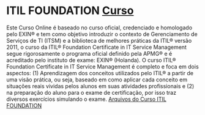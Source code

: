 # ITIL FOUNDATION [Curso](http://www.pmgacademy.com/pt/products/curso-online-itil-v3-foundation "Link para o Curso")
Este Curso Online é baseado no curso oficial, credenciado e homologado pelo EXIN® e tem como objetivo introduzir o contexto de Gerenciamento de Serviços de TI (ITSM) e a biblioteca de melhores práticas da ITIL® versão 2011, o curso da ITIL® Foundation Certificate in IT Service Management segue rigorosamente o programa oficial definido pela APMG® e é acreditado pelo instituto de exame: EXIN® (Holanda). O curso ITIL® Foundation Certificate in IT Service Management é completo e foca em dois aspectos: (1) Aprendizagem dos conceitos utilizados pelo ITIL® a partir de uma visão prática, ou seja, baseado em como aplicar cada conceito em situações reais vividas pelos alunos em suas atividades profissionais e (2) na preparação do aluno para o exame de certificação, por isso traz diversos exercícios simulando o exame. 
[Arquivos do Curso ITIL FOUNDATION](https://github.com/denners777/cursos/tree/master/pmgacademy/ITIL%20Foundation "Arquivos do Curso")